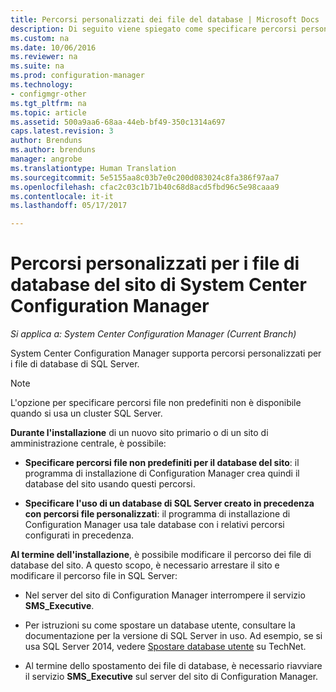 ```yaml
---
title: Percorsi personalizzati dei file del database | Microsoft Docs
description: Di seguito viene spiegato come specificare percorsi personalizzati per i file di database di SQL Server.
ms.custom: na
ms.date: 10/06/2016
ms.reviewer: na
ms.suite: na
ms.prod: configuration-manager
ms.technology:
- configmgr-other
ms.tgt_pltfrm: na
ms.topic: article
ms.assetid: 500a9aa6-68aa-44eb-bf49-350c1314a697
caps.latest.revision: 3
author: Brenduns
ms.author: brenduns
manager: angrobe
ms.translationtype: Human Translation
ms.sourcegitcommit: 5e5155aa8c03b7e0c200d083024c8fa386f97aa7
ms.openlocfilehash: cfac2c03c1b71b40c68d8acd5fbd96c5e98caaa9
ms.contentlocale: it-it
ms.lasthandoff: 05/17/2017

---
```

# <a name="custom-locations-for-system-center-configuration-manager-site-database-files"></a>Percorsi personalizzati per i file di database del sito di System Center Configuration Manager

*Si applica a: System Center Configuration Manager (Current Branch)*

 System Center Configuration Manager supporta percorsi personalizzati per i file di database di SQL Server.  

> [!NOTE]  
>  L'opzione per specificare percorsi file non predefiniti non è disponibile quando si usa un cluster SQL Server.  

 **Durante l'installazione** di un nuovo sito primario o di un sito di amministrazione centrale, è possibile:  

-   **Specificare percorsi file non predefiniti per il database del sito**: il programma di installazione di Configuration Manager crea quindi il database del sito usando questi percorsi.  

-   **Specificare l'uso di un database di SQL Server creato in precedenza con percorsi file personalizzati**: il programma di installazione di Configuration Manager usa tale database con i relativi percorsi configurati in precedenza.  

**Al termine dell'installazione**, è possibile modificare il percorso dei file di database del sito. A questo scopo, è necessario arrestare il sito e modificare il percorso file in SQL Server:  

-   Nel server del sito di Configuration Manager interrompere il servizio **SMS_Executive**.  

-   Per istruzioni su come spostare un database utente, consultare la documentazione per la versione di SQL Server in uso. Ad esempio, se si usa SQL Server 2014, vedere [Spostare database utente](https://technet.microsoft.com/library/ms345483\(v=sql.120\).aspx) su TechNet.  

-   Al termine dello spostamento dei file di database, è necessario riavviare il servizio **SMS_Executive** sul server del sito di Configuration Manager.  

